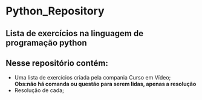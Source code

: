 # Python_Repository
 <h2>Lista de exercícios na linguagem de programação python</h2>

<h2>Nesse repositório contém:</h2><p>
<ul>
 <li>Uma lista de exercícios criada pela compania Curso em Vídeo;<br><strong>Obs:não há comanda ou questão para serem lidas, apenas a resolução</strong><br></li>
 <li>Resolução de cada;<br></li>
 

